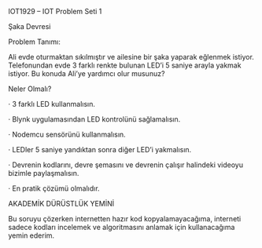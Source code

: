 IOT1929 – IOT Problem Seti 1

Şaka Devresi

Problem Tanımı:

Ali evde oturmaktan sıkılmıştır ve ailesine bir şaka yaparak eğlenmek istiyor. Telefonundan evde 3 farklı renkte bulunan LED’i 5 saniye arayla yakmak istiyor. Bu konuda Ali’ye yardımcı olur musunuz?

Neler Olmalı?

· 3 farklı LED kullanmalısın.

· Blynk uygulamasından LED kontrolünü sağlamalısın.

· Nodemcu sensörünü kullanmalısın.

· LEDler 5 saniye yandıktan sonra diğer LED’i yakmalısın.

· Devrenin kodlarını, devre şemasını ve devrenin çalışır halindeki videoyu bizimle paylaşmalısın.

· En pratik çözümü olmalıdır.

AKADEMİK DÜRÜSTLÜK YEMİNİ 

Bu soruyu çözerken internetten hazır kod kopyalamayacağıma, interneti sadece kodları incelemek ve algoritmasını anlamak için kullanacağıma yemin ederim.
